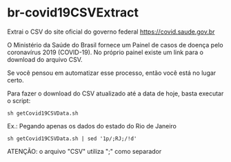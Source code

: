 # br-covid19CSVExtract
Extrai o CSV do site oficial do governo federal https://covid.saude.gov.br

O Ministério da Saúde do Brasil fornece um Painel de casos de doença pelo coronavírus 2019 (COVID-19). No próprio painel existe um link para o download do arquivo CSV. 

Se você pensou em automatizar esse processo, então você está no lugar certo.

Para fazer o download do CSV atualizado até a data de hoje, basta executar o script:

`sh getCovid19CSVData.sh`

Ex.: Pegando apenas os dados do estado do Rio de Janeiro

`sh getCovid19CSVData.sh | sed '1p/;RJ;/!d'`

ATENÇÃO: o arquivo "CSV" utiliza ";" como separador




